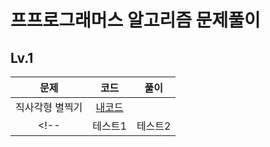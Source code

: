 # 프프로그래머스 알고리즘 문제풀이

## Lv.1
|문제|코드|풀이|
|:------:|:----:|:---:|
|직사각형 별찍기|[내코드]()||
<!-- |테스트1|테스트2|| -->